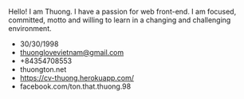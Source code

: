 Hello! I am Thuong. I have a
passion for web front-end. I am
focused, committed, motto and
willing to learn in a changing and
challenging environment.
- 30/30/1998
- thuonglovevietnam@gmail.com
- +84354708553
- thuongton.net
- https://cv-thuong.herokuapp.com/
- facebook.com/ton.that.thuong.98
